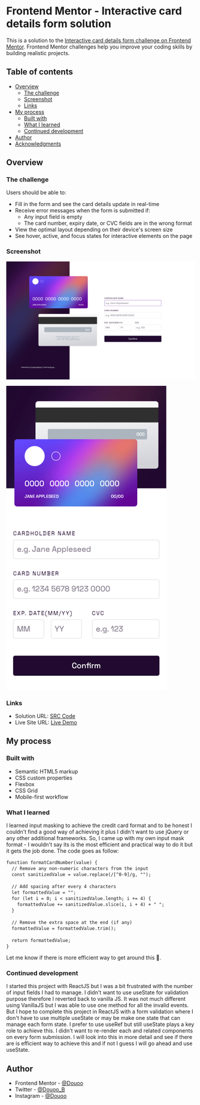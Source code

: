# Frontend Mentor - Interactive card details form solution

This is a solution to the [Interactive card details form challenge on Frontend Mentor](https://www.frontendmentor.io/challenges/interactive-card-details-form-XpS8cKZDWw). Frontend Mentor challenges help you improve your coding skills by building realistic projects. 

## Table of contents

- [Overview](#overview)
  - [The challenge](#the-challenge)
  - [Screenshot](#screenshot)
  - [Links](#links)
- [My process](#my-process)
  - [Built with](#built-with)
  - [What I learned](#what-i-learned)
  - [Continued development](#continued-development)
- [Author](#author)
- [Acknowledgments](#acknowledgments)


## Overview

### The challenge

Users should be able to:

- Fill in the form and see the card details update in real-time
- Receive error messages when the form is submitted if:
  - Any input field is empty
  - The card number, expiry date, or CVC fields are in the wrong format
- View the optimal layout depending on their device's screen size
- See hover, active, and focus states for interactive elements on the page

### Screenshot

![Desktop screenshot](screenshot/desktop_screenshot.png)

![Mobile screenshot](screenshot/mobile_screenshot.png)

### Links

- Solution URL: [SRC Code](https://github.com/Douoo/frontendmentor_challenges/tree/main/interactive-card-details-form-main)
- Live Site URL: [Live Demo](https://douoo.github.io/frontendmentor_challenges/interactive-card-details-form-main)

## My process

### Built with

- Semantic HTML5 markup
- CSS custom properties
- Flexbox
- CSS Grid
- Mobile-first workflow


### What I learned
I learned input masking to achieve the credit card format and to be honest I couldn't find a good way of achieving it plus I didn't want to use jQuery or any other additional frameworks. So, I came up with my own input mask format - I wouldn't say its is the most efficient and practical way to do it but it gets the job done. The code goes as follow: 
```
function formatCardNumber(value) {
  // Remove any non-numeric characters from the input
  const sanitizedValue = value.replace(/[^0-9]/g, "");

  // Add spacing after every 4 characters
  let formattedValue = "";
  for (let i = 0; i < sanitizedValue.length; i += 4) {
    formattedValue += sanitizedValue.slice(i, i + 4) + " ";
  }

  // Remove the extra space at the end (if any)
  formattedValue = formattedValue.trim();

  return formattedValue;
}
```
Let me know if there is more efficient way to get around this 🙂.

### Continued development

I started this project with ReactJS but I was a bit frustrated with the number of input fields I had to manage. I didn't want to use useState for validation purpose therefore I reverted back to vanilla JS. It was not much different using VanillaJS but I was able to use one method for all the invalid events. But I hope to complete this project in ReactJS with a form validation where I don't have to use multiple useState or may be make one state that can manage each form state. I prefer to use useRef but still useState plays a key role to achieve this. I didn't want to re-render each and related components on every form submission. I will look into this in more detail and see if there are is efficient way to achieve this and if not I guess I will go ahead and use useState. 


## Author

- Frontend Mentor - [@Douoo](https://www.frontendmentor.io/profile/Douoo)
- Twitter - [@Douoo_B](https://twitter.com/Douoo_B)
- Instagram - [@Douoo](https://www.instagram.com/douooo/)



